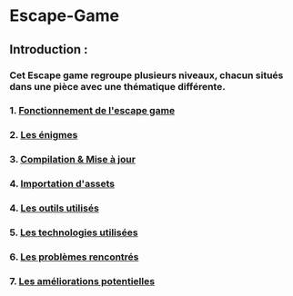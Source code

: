 # Escape-Game

## Introduction :
### Cet Escape game regroupe plusieurs niveaux, chacun situés dans une pièce avec une thématique différente.

### 1. [Fonctionnement de l'escape game](/ressources/fonctionnement_jeu.md)
### 2. [Les énigmes](/ressources/Enigmes.md)
### 3. [Compilation & Mise à jour](/ressources/Compilation_&_Mise_à_jour.md)
### 4. [Importation d'assets](/ressources/importation_assets.md)
### 4. [Les outils utilisés](/ressources/OutilsUtilisés.md)
### 5. [Les technologies utilisées](/ressources/TechnologiesUtilisées.md)
### 6. [Les problèmes rencontrés](/ressources/ProblèmesRencontrés.md)
### 7. [Les améliorations potentielles](/ressources/Améliorationspotentielles.md)
